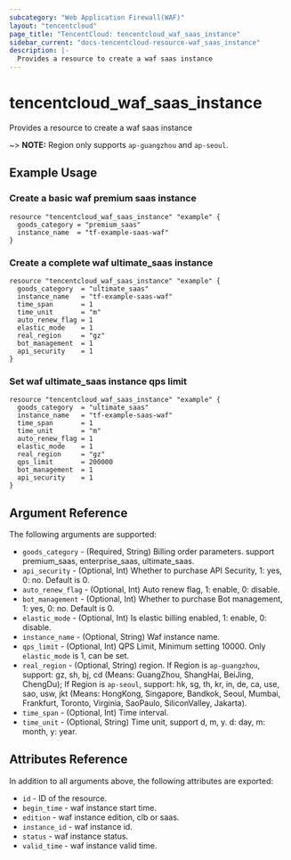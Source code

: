 ```yaml
---
subcategory: "Web Application Firewall(WAF)"
layout: "tencentcloud"
page_title: "TencentCloud: tencentcloud_waf_saas_instance"
sidebar_current: "docs-tencentcloud-resource-waf_saas_instance"
description: |-
  Provides a resource to create a waf saas instance
---
```


# tencentcloud_waf_saas_instance

Provides a resource to create a waf saas instance

~> **NOTE:** Region only supports `ap-guangzhou` and `ap-seoul`.

## Example Usage

### Create a basic waf premium saas instance

```hcl
resource "tencentcloud_waf_saas_instance" "example" {
  goods_category = "premium_saas"
  instance_name  = "tf-example-saas-waf"
}
```

### Create a complete waf ultimate_saas instance

```hcl
resource "tencentcloud_waf_saas_instance" "example" {
  goods_category  = "ultimate_saas"
  instance_name   = "tf-example-saas-waf"
  time_span       = 1
  time_unit       = "m"
  auto_renew_flag = 1
  elastic_mode    = 1
  real_region     = "gz"
  bot_management  = 1
  api_security    = 1
}
```

### Set waf ultimate_saas instance qps limit

```hcl
resource "tencentcloud_waf_saas_instance" "example" {
  goods_category  = "ultimate_saas"
  instance_name   = "tf-example-saas-waf"
  time_span       = 1
  time_unit       = "m"
  auto_renew_flag = 1
  elastic_mode    = 1
  real_region     = "gz"
  qps_limit       = 200000
  bot_management  = 1
  api_security    = 1
}
```

## Argument Reference

The following arguments are supported:

* `goods_category` - (Required, String) Billing order parameters. support premium_saas, enterprise_saas, ultimate_saas.
* `api_security` - (Optional, Int) Whether to purchase API Security, 1: yes, 0: no. Default is 0.
* `auto_renew_flag` - (Optional, Int) Auto renew flag, 1: enable, 0: disable.
* `bot_management` - (Optional, Int) Whether to purchase Bot management, 1: yes, 0: no. Default is 0.
* `elastic_mode` - (Optional, Int) Is elastic billing enabled, 1: enable, 0: disable.
* `instance_name` - (Optional, String) Waf instance name.
* `qps_limit` - (Optional, Int) QPS Limit, Minimum setting 10000. Only `elastic_mode` is 1, can be set.
* `real_region` - (Optional, String) region. If Region is `ap-guangzhou`, support: gz, sh, bj, cd (Means: GuangZhou, ShangHai, BeiJing, ChengDu); If Region is `ap-seoul`, support: hk, sg, th, kr, in, de, ca, use, sao, usw, jkt (Means: HongKong, Singapore, Bandkok, Seoul, Mumbai, Frankfurt, Toronto, Virginia, SaoPaulo, SiliconValley, Jakarta).
* `time_span` - (Optional, Int) Time interval.
* `time_unit` - (Optional, String) Time unit, support d, m, y. d: day, m: month, y: year.

## Attributes Reference

In addition to all arguments above, the following attributes are exported:

* `id` - ID of the resource.
* `begin_time` - waf instance start time.
* `edition` - waf instance edition, clb or saas.
* `instance_id` - waf instance id.
* `status` - waf instance status.
* `valid_time` - waf instance valid time.


